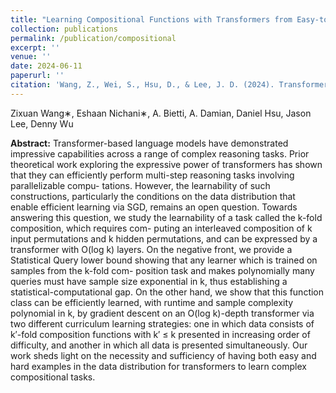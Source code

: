 ```yaml
---
title: "Learning Compositional Functions with Transformers from Easy-to-Hard Data"
collection: publications
permalink: /publication/compositional
excerpt: ''
venue: ''
date: 2024-06-11
paperurl: ''
citation: 'Wang, Z., Wei, S., Hsu, D., & Lee, J. D. (2024). Transformers provably learn sparse token selection while fully-connected nets cannot. arXiv preprint arXiv:2406.06893.'
---
```

Zixuan Wang∗, Eshaan Nichani∗, A. Bietti, A. Damian, Daniel Hsu, Jason Lee, Denny Wu

**Abstract:** Transformer-based language models have demonstrated impressive capabilities across a range of complex reasoning tasks. Prior theoretical work exploring the expressive power of transformers has shown that they can efficiently perform multi-step reasoning tasks involving parallelizable compu- tations. However, the learnability of such constructions, particularly the conditions on the data distribution that enable efficient learning via SGD, remains an open question. Towards answering this question, we study the learnability of a task called the k-fold composition, which requires com- puting an interleaved composition of k input permutations and k hidden permutations, and can be expressed by a transformer with O(log k) layers. On the negative front, we provide a Statistical Query lower bound showing that any learner which is trained on samples from the k-fold com- position task and makes polynomially many queries must have sample size exponential in k, thus establishing a statistical-computational gap. On the other hand, we show that this function class can be efficiently learned, with runtime and sample complexity polynomial in k, by gradient descent on an O(log k)-depth transformer via two different curriculum learning strategies: one in which data consists of k′-fold composition functions with k′ ≤ k presented in increasing order of difficulty, and another in which all data is presented simultaneously. Our work sheds light on the necessity and sufficiency of having both easy and hard examples in the data distribution for transformers to learn complex compositional tasks.
